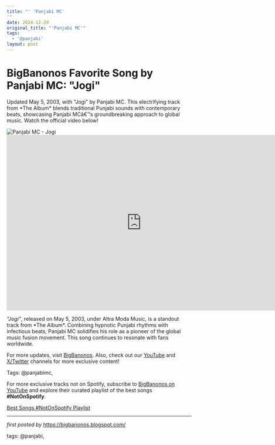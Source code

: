 ```yaml
---
title: "' 'Panjabi MC'
'"
date: 2024-12-29
original_title: "'Panjabi MC'"
tags:
  - '@panjabi'
layout: post
---
```

<!-- Title of the Post -->
<h1 >BigBanonos Favorite Song by Panjabi MC: "Jogi"</h1> <!-- Introductory Text -->
<p >Updated May 5, 2003, with "Jogi" by Panjabi MC. This electrifying track from *The Album* blends traditional Punjabi sounds with contemporary beats, showcasing Panjabi MCâ€™s groundbreaking approach to global music. Watch the official video below!</p> <!-- Featured Image -->
<div > <img src="https://i.scdn.co/image/89214269d2187e6075c1ebe6a47064fe96c27080" alt="Panjabi MC - Jogi" />
</div> <!-- YouTube Video Embed -->
<div > <iframe width="733" height="480" src="https://www.youtube.com/embed/3IXwmslIA9I" title="Panjabi MC - Jogi (Official Video)" frameborder="0" allow="accelerometer; autoplay; clipboard-write; encrypted-media; gyroscope; picture-in-picture; web-share" referrerpolicy="strict-origin-when-cross-origin" allowfullscreen></iframe>
</div> <!-- Song Information -->
<div > <p><em>"Jogi"</em>, released on May 5, 2003, under Altra Moda Music, is a standout track from *The Album*. Combining hypnotic Punjabi rhythms with infectious beats, Panjabi MC solidifies his role as a pioneer of the global music fusion movement. This song continues to resonate with fans worldwide.</p>
</div> <!-- Footer Links -->
<div > <p>For more updates, visit <a href="https://bigbanonos.blogspot.com/" target="_blank">BigBanonos</a>. Also, check out our <a href="https://www.youtube.com/@BigBanonos" target="_blank">YouTube</a> and <a href="https://x.com/bigbanonos" target="_blank">X/Twitter</a> channels for more exclusive content!</p>
</div> <!-- Tags -->
<p >Tags: @panjabimc,</p>


<!--Subscribe and Playlist Links-->
<div>
    <p>For more exclusive tracks not on Spotify, subscribe to <a href="https://www.youtube.com/@BigBanonos" target="_blank">BigBanonos on YouTube</a> and explore their curated playlist of the best songs <strong>#NotOnSpotify</strong>.</p>
    <p><a href="https://www.youtube.com/playlist?list=PLtuNtuTatqI0kFahUCbtbfenC_ET5O_tr" target="_blank">Best Songs #NotOnSpotify Playlist<br /></a></p></div>

<hr />

<p><em>first posted by</em> <a href="https://bigbanonos.blogspot.com/" rel="noopener" target="_new">https://bigbanonos.blogspot.com/</a></p>

<p>tags: @panjabi,</p>
